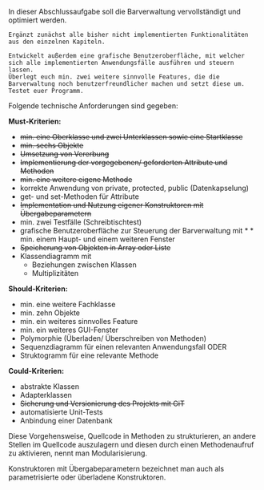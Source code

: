 In dieser Abschlussaufgabe soll die Barverwaltung vervollständigt und optimiert werden. 

    Ergänzt zunächst alle bisher nicht implementierten Funktionalitäten aus den einzelnen Kapiteln.
 
    Entwickelt außerdem eine grafische Benutzeroberfläche, mit welcher sich alle implementierten Anwendungsfälle ausführen und steuern lassen. 
    Überlegt euch min. zwei weitere sinnvolle Features, die die Barverwaltung noch benutzerfreundlicher machen und setzt diese um.
    Testet euer Programm. 

Folgende technische Anforderungen sind gegeben:

**Must-Kriterien:**

* ~~min. eine Oberklasse und zwei Unterklassen sowie eine Startklasse~~
* ~~min. sechs Objekte~~
* ~~Umsetzung von Vererbung~~
* ~~Implementierung der vorgegebenen/ geforderten Attribute und Methoden~~
* ~~min. eine weitere eigene Methode~~
* korrekte Anwendung von private, protected, public (Datenkapselung)
* get- und set-Methoden für Attribute
* ~~Implementation und Nutzung eigener Konstruktoren mit Übergabeparametern~~
* min. zwei Testfälle (Schreibtischtest)
* grafische Benutzeroberfläche zur Steuerung der Barverwaltung mit * * min. einem Haupt- und einem weiteren Fenster
* ~~Speicherung von Objekten in Array oder Liste~~
* Klassendiagramm mit
    * Beziehungen zwischen Klassen
    * Multiplizitäten


**Should-Kriterien:**

* min. eine weitere Fachklasse
* min. zehn Objekte
* min. ein weiteres sinnvolles Feature 
* min. ein weiteres GUI-Fenster 
* Polymorphie (Überladen/ Überschreiben von Methoden)
* Sequenzdiagramm für einen relevanten Anwendungsfall ODER
* Struktogramm für eine relevante Methode

**Could-Kriterien:**

* abstrakte Klassen
* Adapterklassen
* ~~Sicherung und Versionierung des Projekts mit GiT~~
* automatisierte Unit-Tests
* Anbindung einer Datenbank






Diese Vorgehensweise, Quellcode in Methoden zu strukturieren, an andere Stellen im Quellcode auszulagern und diesen durch einen Methodenaufruf zu aktivieren, nennt man Modularisierung.

Konstruktoren mit Übergabeparametern bezeichnet man auch als parametrisierte oder überladene Konstruktoren. 